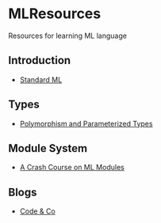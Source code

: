 # MLResources

Resources for learning ML language


## Introduction
* [Standard ML](https://en.wikipedia.org/wiki/Standard_ML)

## Types 
* [Polymorphism and Parameterized Types](http://www.cs.cornell.edu/courses/cs312/2008sp/lectures/lec04.html)

## Module System 
* [A Crash Course on ML Modules](http://jozefg.bitbucket.org/posts/2015-01-08-modules.html)


## Blogs 
* [Code & Co](http://jozefg.bitbucket.org/)

